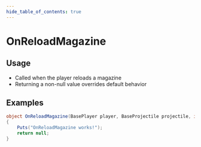 ```yaml
---
hide_table_of_contents: true
---
```


# OnReloadMagazine

## Usage

* Called when the player reloads a magazine
* Returning a non-null value overrides default behavior

## Examples

```csharp title=""
object OnReloadMagazine(BasePlayer player, BaseProjectile projectile, int desiredAmount)
{
    Puts("OnReloadMagazine works!");
    return null;
}
```
